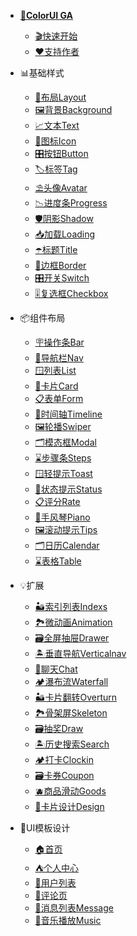 <!--
 * @Descripttion: 
 * @version: V1.0
 * @Author: Xiaokang Lei
 * @email: lxk201808@163.com
 * @Date: 2022-11-28 16:30:51
 * @LastEditors: Xiaokang Lei
 * @LastEditTime: 2022-12-15 20:46:44
-->

- [**🌈ColorUI GA**]()
  - [🎬快速开始](README.md)
  - [❤️支持作者](/other/support.md)

- 📊基础样式
  - [🧮布局Layout](/base/layout.md)
  - [🖼️背景Background](/base/background.md)
  - [📈文本Text](/base/text.md)
  - [📱图标Icon](/base/icon.md)
  - [🎛️按钮Button](/base/button.md)
  - [🏷️标签Tag](/base/tag.md)
  - [⛱️头像Avatar](/base/avatar.md)
  - [📉进度条Progress](/base/progress.md)
  - [🛡️阴影Shadow](/base/shadow.md)
  - [📥加载Loading](/base/loading.md)
  - [☂️标题Title](/base/title.md)
  - [🧱边框Border](/base/border.md)
  - [🎛️开关Switch](/base/switch.md)
  - [🎚️复选框Checkbox](/base/checkbox.md)

- 📦组件布局
  - [🪧操作条Bar](/component/bar.md)
  - [📰导航栏Nav](/component/nav.md)
  - [🪟列表List](/component/list.md)
  - [🪪卡片Card](/component/card.md)
  - [📋表单Form](/component/form.md)
  - [📆时间轴Timeline](/component/timeline.md)
  - [🖼️轮播Swiper](/component/swiper.md)
  - [🗂️模态框Modal](/component/modal.md)
  - [⌛步骤条Steps](/component/steps.md)
  - [🪟轻提示Toast](/component/toast.md)
  - [🪪状态提示Status](/component/status.md)
  - [📋评分Rate](/component/rate.md)
  - [📆手风琴Piano](/component/piano.md)
  - [🖼️滚动提示Tips](/component/tips.md)
  - [🗂️日历Calendar](/component/calendar.md)
  - [⌛表格Table](/component/table.md)

- 💡扩展
  - [🏜️索引列表Indexs](/expand/indexs.md)
  - [🏞️微动画Animation](/expand/animation.md)
  - [🗃️全屏抽屉Drawer](/expand/drawer.md)
  - [🏝️垂直导航Verticalnav](/expand/verticalnav.md)
  - [📱聊天Chat](/component/chat.md)
  - [🏕️瀑布流Waterfall](/expand/waterfall.md)
  - [🏜️卡片翻转Overturn](/expand/overturn.md)
  - [🏞️骨架屏Skeleton](/expand/skeleton.md)
  - [🗃️抽奖Draw](/expand/draw.md)
  - [🏝️历史搜索Search](/expand/search.md)
  - [🏕️打卡Clockin](/expand/clockin.md)
  - [🗃️卡券Coupon](/expand/coupon.md)
  - [🫐商品滑动Goods](/expand/goods.md)
  - [🍱卡片设计Design](/expand/design.md)

- 🗼UI模板设计
  - [🏠首页](/template/index.md)
  - [⛺个人中心](/template/user.md)
  - [🌁用户列表](/template/userlist.md)
  - [💬评论页](/template/comment.md)
  - [🍥消息列表Message](/template/message.md)
  - [🎵音乐播放Music](/template/music.md)
